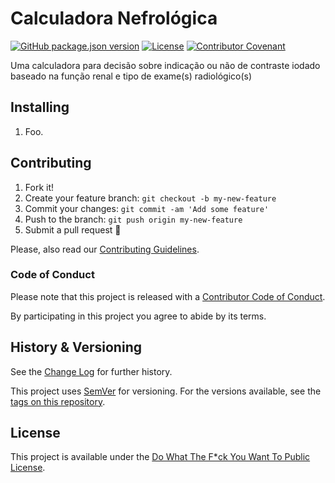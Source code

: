 # Calculadora Nefrológica

[![GitHub package.json version](https://img.shields.io/github/package-json/v/Nereare/calculadora-nefrologica)](https://github.com/Nereare/calculadora-nefrologica)
[![License](https://img.shields.io/github/license/Nereare/calculadora-nefrologica.svg)](LICENSE.md)
[![Contributor Covenant](https://img.shields.io/badge/Contributor%20Covenant-2.1-4baaaa.svg)](CODE-OF-CONDUCT.md)

Uma calculadora para decisão sobre indicação ou não de contraste iodado baseado na função renal e tipo de exame(s) radiológico(s)

## Installing

<!--
TODO Set installation instructions
BODY If there is some installation method, define it on the [README file](README.md).
-->
1. Foo.

## Contributing

1. Fork it!
2. Create your feature branch: `git checkout -b my-new-feature`
3. Commit your changes: `git commit -am 'Add some feature'`
4. Push to the branch: `git push origin my-new-feature`
5. Submit a pull request :tada:

Please, also read our [Contributing Guidelines](CONTRIBUTING.md).

### Code of Conduct

Please note that this project is released with a [Contributor Code of Conduct](CODE-OF-CONDUCT.md).

By participating in this project you agree to abide by its terms.

## History & Versioning

See the [Change Log](CHANGELOG.md) for further history.

This project uses [SemVer](http://semver.org/) for versioning. For the versions
available, see the [tags on this repository](https://github.com/Nereare/calculadora-nefrologica/tags).

## License

This project is available under the [Do What The F*ck You Want To Public License](http://www.wtfpl.net/).
